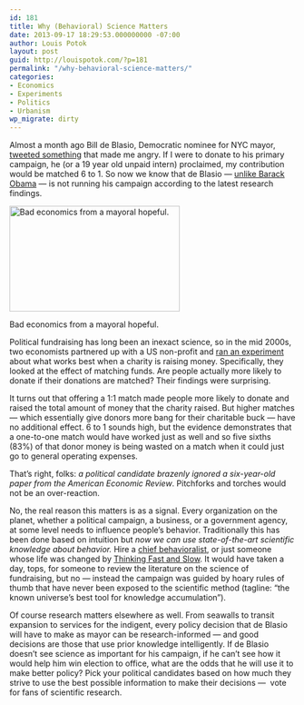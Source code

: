 ```yaml
---
id: 181
title: Why (Behavioral) Science Matters
date: 2013-09-17 18:29:53.000000000 -07:00
author: Louis Potok
layout: post
guid: http://louispotok.com/?p=181
permalink: "/why-behavioral-science-matters/"
categories:
- Economics
- Experiments
- Politics
- Urbanism
wp_migrate: dirty
---
```

Almost a month ago Bill de Blasio, Democratic nominee for NYC mayor, [tweeted something](https://twitter.com/deBlasioNYC/status/371689879811670018) that made me angry. If I were to donate to his primary campaign, he (or a 19 year old unpaid intern) proclaimed, my contribution would be matched 6 to 1. So now we know that de Blasio &#8212; [unlike Barack Obama](http://www.nytimes.com/2012/11/13/health/dream-team-of-behavioral-scientists-advised-obama-campaign.html?pagewanted=all) &#8212; is not running his campaign according to the latest research findings.

<div id="attachment_193" style="width: 310px" class="wp-caption alignnone">
  <a href="http://louispotok.com/wp-content/uploads/2013/09/DiBlasio.jpg"><img aria-describedby="caption-attachment-193" loading="lazy" class="size-medium wp-image-193" alt="Bad economics from a mayoral hopeful." src="http://louispotok.com/wp-content/uploads/2013/09/DiBlasio-300x186.jpg" width="300" height="186" srcset="https://louispotok.com/wp-content/uploads/2013/09/DiBlasio-300x186.jpg 300w, https://louispotok.com/wp-content/uploads/2013/09/DiBlasio.jpg 495w" sizes="(max-width: 300px) 100vw, 300px" /></a>
  
  <p id="caption-attachment-193" class="wp-caption-text">
    Bad economics from a mayoral hopeful.
  </p>
</div>

Political fundraising has long been an inexact science, so in the mid 2000s, two economists partnered up with a US non-profit and [ran an experiment](http://www.nber.org/papers/w12338) about what works best when a charity is raising money. Specifically, they looked at the effect of matching funds. Are people actually more likely to donate if their donations are matched? Their findings were surprising.

It turns out that offering a 1:1 match made people more likely to donate and raised the total amount of money that the charity raised. But higher matches &#8212; which essentially give donors more bang for their charitable buck &#8212; have no additional effect. 6 to 1 sounds high, but the evidence demonstrates that a one-to-one match would have worked just as well and so five sixths (83%) of that donor money is being wasted on a match when it could just go to general operating expenses.

That&#8217;s right, folks: _a political candidate brazenly ignored a six-year-old paper from the American Economic Review_. Pitchforks and torches would not be an over-reaction.

No, the real reason this matters is as a signal. Every organization on the planet, whether a political campaign, a business, or a government agency, at some level needs to influence people&#8217;s behavior. Traditionally this has been done based on intuition but _now we can use state-of-the-art scientific knowledge about behavior._ Hire a [chief behavioralist](http://blog.opower.com/2013/08/in-interview-with-science-rockstars-opowers-john-balz-highlights-the-power-of-behavioral-science/), or just someone whose life was changed by [Thinking Fast and Slow](http://www.amazon.com/gp/product/0374275637/ref=as_li_ss_tl?ie=UTF8&camp=1789&creative=390957&creativeASIN=0374275637&linkCode=as2&tag=capilactio-20). It would have taken a day, tops, for someone to review the literature on the science of fundraising, but no &#8212; instead the campaign was guided by hoary rules of thumb that have never been exposed to the scientific method (tagline: &#8220;the known universe&#8217;s best tool for knowledge accumulation&#8221;).

Of course research matters elsewhere as well. From seawalls to transit expansion to services for the indigent, every policy decision that de Blasio will have to make as mayor can be research-informed &#8212; and good decisions are those that use prior knowledge intelligently. If de Blasio doesn&#8217;t see science as important for his campaign, if he can&#8217;t see how it would help him win election to office, what are the odds that he will use it to make better policy? Pick your political candidates based on how much they strive to use the best possible information to make their decisions &#8212;  vote for fans of scientific research.